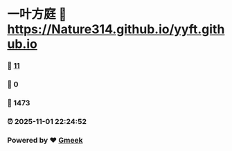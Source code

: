 # 一叶方庭 :link: https://Nature314.github.io/yyft.github.io 
### :page_facing_up: [11](https://Nature314.github.io/yyft.github.io/tag.html) 
### :speech_balloon: 0 
### :hibiscus: 1473 
### :alarm_clock: 2025-11-01 22:24:52 
### Powered by :heart: [Gmeek](https://github.com/Meekdai/Gmeek)
